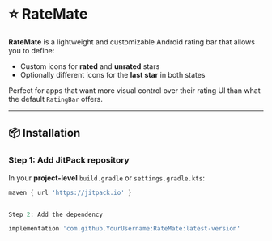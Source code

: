 # ⭐ RateMate

**RateMate** is a lightweight and customizable Android rating bar that allows you to define:
- Custom icons for **rated** and **unrated** stars
- Optionally different icons for the **last star** in both states

Perfect for apps that want more visual control over their rating UI than what the default `RatingBar` offers.

---

## 📦 Installation

### Step 1: Add JitPack repository

In your **project-level** `build.gradle` or `settings.gradle.kts`:

```gradle
maven { url 'https://jitpack.io' }


Step 2: Add the dependency

implementation 'com.github.YourUsername:RateMate:latest-version'
